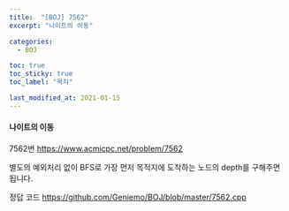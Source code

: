 ```yaml
---
title:  "[BOJ] 7562"
excerpt: "나이트의 이동"

categories:
  - BOJ

toc: true
toc_sticky: true
toc_label: "목차"

last_modified_at: 2021-01-15
---
```


#### 나이트의 이동

7562번 <https://www.acmicpc.net/problem/7562>

별도의 예외처리 없이 BFS로 가장 먼저 목적지에 도착하는 노드의 depth를 구해주면 됩니다.

정답 코드 <https://github.com/Geniemo/BOJ/blob/master/7562.cpp>